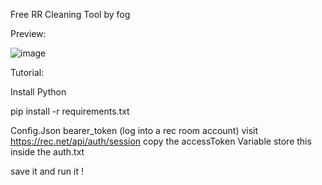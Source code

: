 Free RR Cleaning Tool by fog

Preview:

![image](https://github.com/user-attachments/assets/614f4ffd-cd18-4175-aaa9-60f058b5d4b2)

Tutorial:

Install Python

pip install -r requirements.txt

Config.Json bearer_token (log into a rec room account)
visit https://rec.net/api/auth/session
copy the accessToken Variable
store this inside the auth.txt

save it and run it ! 
